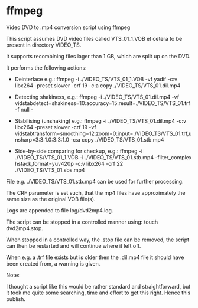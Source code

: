 # ffmpeg
Video DVD to .mp4 conversion script using ffmpeg

This script assumes DVD video files called VTS_01_1.VOB et cetera to be present in directory VIDEO_TS.

It supports recombining files lager than 1 GB, which are split up on the DVD.


It performs the following actions:

- Deinterlace e.g.: 
ffmpeg  -i ./VIDEO_TS/VTS_01_1.VOB  -vf yadif  -c:v libx264  -preset slower  -crf 19  -c:a copy  ./VIDEO_TS/VTS_01.dil.mp4

- Detecting shakiness, e.g.:
ffmpeg  -i ./VIDEO_TS/VTS_01.dil.mp4  -vf vidstabdetect=shakiness=10:accuracy=15:result=./VIDEO_TS/VTS_01.trf -f null -

- Stabilising (unshaking) e.g.:
ffmpeg  -i ./VIDEO_TS/VTS_01.dil.mp4  -c:v libx264  -preset slower  -crf 19  -vf vidstabtransform=smoothing=12:zoom=0:input=./VIDEO_TS/VTS_01.trf,unsharp=3:3:1.0:3:3:1.0  -c:a copy  ./VIDEO_TS/VTS_01.stb.mp4

- Side-by-side comparing for checkup, e.g.:
ffmpeg  -i ./VIDEO_TS/VTS_01_1.VOB  -i ./VIDEO_TS/VTS_01.stb.mp4  -filter_complex hstack,format=yuv420p  -c:v libx264  -crf 22  ./VIDEO_TS/VTS_01.sbs.mp4


File e.g. ./VIDEO_TS/VTS_01.stb.mp4 can be used for further processing.

The CRF parameter is set such, that the mp4 files have approximately the same size as the original VOB file(s).

Logs are appended to file log/dvd2mp4.log.

The script can be stopped in a controlled manner using: touch dvd2mp4.stop.

When stopped in a controlled way, the .stop file can be removed, the script can then be restarted and will continue where it left off.

When e.g. a .trf file exists but is older then the .dil.mp4 file it should have been created from, a warning is given.


Note:

I thought a script like this would be rather standard and straightforward, but it took me quite some searching, time and effort to get this right.
Hence this publish.
